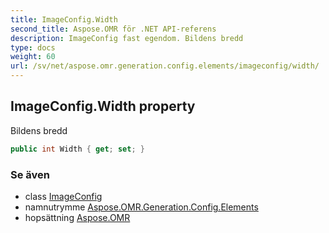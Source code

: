 ```yaml
---
title: ImageConfig.Width
second_title: Aspose.OMR för .NET API-referens
description: ImageConfig fast egendom. Bildens bredd
type: docs
weight: 60
url: /sv/net/aspose.omr.generation.config.elements/imageconfig/width/
---
```

## ImageConfig.Width property

Bildens bredd

```csharp
public int Width { get; set; }
```

### Se även

* class [ImageConfig](../)
* namnutrymme [Aspose.OMR.Generation.Config.Elements](../../imageconfig/)
* hopsättning [Aspose.OMR](../../../)


